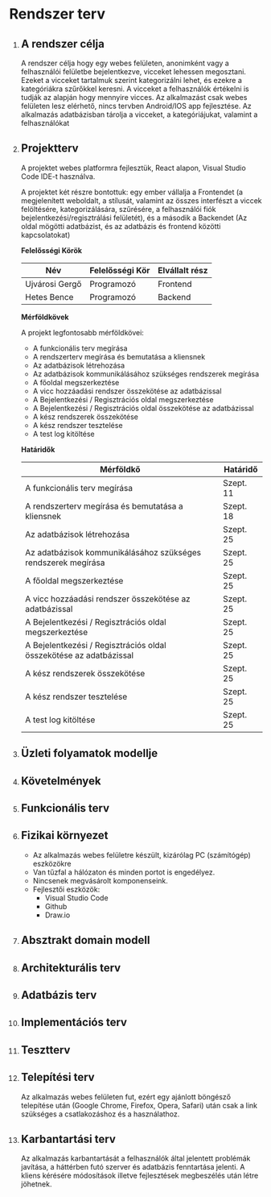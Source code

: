 # Rendszer terv

1. A rendszer célja
    -
    A rendszer célja hogy egy webes felületen, anonimként vagy a felhasználói felületbe bejelentkezve, vicceket lehessen megosztani. Ezeket a vicceket tartalmuk szerint kategorizálni lehet, és ezekre a kategóriákra szűrőkkel keresni. A vicceket a felhasználók értékelni is tudják az alapján hogy mennyire vicces. Az alkalmazást csak webes felületen lesz elérhető, nincs tervben Android/IOS app fejlesztése. Az alkalmazás adatbázisban tárolja a vicceket, a kategóriájukat, valamint a felhasználókat

2. Projektterv
    -
    A projektet webes platformra fejlesztük, React alapon, Visual Studio Code IDE-t használva.

    A projektet két részre bontottuk: egy ember vállalja a Frontendet (a megjelenített weboldalt, a stílusát, valamint az összes interfészt a viccek felöltésére, kategorizálására, szűrésére, a felhasználói fiók bejelentkezési/regisztrálási felületét), és a második a Backendet (Az oldal mögötti adatbázist, és az adatbázis és frontend közötti kapcsolatokat)

    **Felelősségi Körök**

    | Név | Felelősségi Kör | Elvállalt rész |
    |-----|-----------------|----------------|
    | Ujvárosi Gergő | Programozó | Frontend |
    | Hetes Bence | Programozó | Backend |

    **Mérföldkövek**

    A projekt legfontosabb mérföldkövei:
    * A funkcionális terv megírása
    * A rendszerterv megírása és bemutatása a kliensnek
    * Az adatbázisok létrehozása
    * Az adatbázisok kommunikálásához szükséges rendszerek megírása
    * A főoldal megszerkeztése
    * A vicc hozzáadási rendszer összekötése az adatbázissal
    * A Bejelentkezési / Regisztrációs oldal megszerkeztése
    * A Bejelentkezési / Regisztrációs oldal összekötése az adatbázissal
    * A kész rendszerek összekötése
    * A kész rendszer tesztelése
    * A test log kitöltése

    **Határidők**

    | Mérföldkő | Határidő |
    |-----------|----------|
    | A funkcionális terv megírása | Szept. 11 |
    | A rendszerterv megírása és bemutatása a kliensnek | Szept. 18 |
    | Az adatbázisok létrehozása | Szept. 25 |
    | Az adatbázisok kommunikálásához szükséges rendszerek megírása| Szept. 25 |
    | A főoldal megszerkeztése | Szept. 25 |
    | A vicc hozzáadási rendszer összekötése az adatbázissal | Szept. 25 |
    | A Bejelentkezési / Regisztrációs oldal megszerkeztése | Szept. 25 |
    | A Bejelentkezési / Regisztrációs oldal összekötése az adatbázissal | Szept. 25 |
    | A kész rendszerek összekötése | Szept. 25 |
    | A kész rendszer tesztelése | Szept. 25 |
    | A test log kitöltése | Szept. 25 |


3. Üzleti folyamatok modellje
    -
    

4. Követelmények
    -

5. Funkcionális terv
    -

6. Fizikai környezet
    -
    * Az alkalmazás webes felületre készült, kizárólag PC (számítógép) eszközökre
    * Van tűzfal a hálózaton és minden portot is engedélyez.
    * Nincsenek megvásárolt komponenseink.
    * Fejlesztői eszközök:
        * Visual Studio Code
        * Github
        * Draw.io

7. Absztrakt domain modell
    -

8. Architekturális terv
    -

9. Adatbázis terv
    -

10. Implementációs terv
    -

11. Tesztterv
    -

12. Telepítési terv
    -
    Az alkalmazás webes felületen fut, ezért egy ajánlott böngésző telepítése után (Google Chrome, Firefox, Opera, Safari) után csak a link szükséges a csatlakozáshoz és a használathoz.

13. Karbantartási terv
    -
    Az alkalmazás karbantartását a felhasználók által jelentett problémák javítása, a háttérben futó szerver és adatbázis fenntartása jelenti. A kliens kérésére módosítások illetve fejlesztések megbeszélés után létre jöhetnek.
